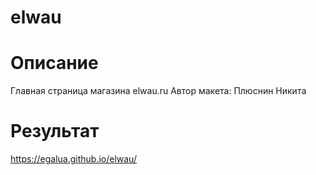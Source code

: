 # elwau

# Описание
Главная страница магазина elwau.ru
Автор макета: Плюснин Никита

# Результат
https://egalua.github.io/elwau/